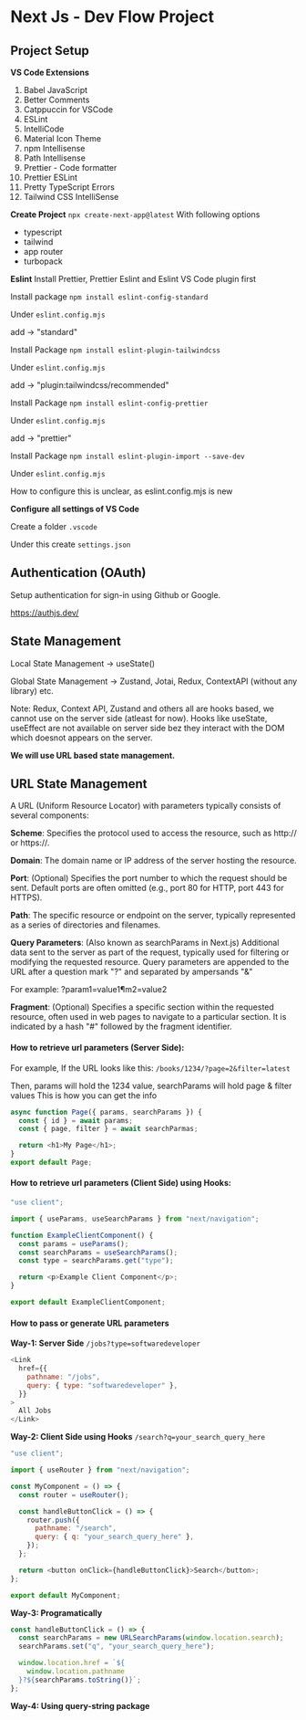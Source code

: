 # Next Js - Dev Flow Project

## Project Setup

**VS Code Extensions**

1. Babel JavaScript
2. Better Comments
3. Catppuccin for VSCode
4. ESLint
5. IntelliCode
6. Material Icon Theme
7. npm Intellisense
8. Path Intellisense
9. Prettier - Code formatter
10. Prettier ESLint
11. Pretty TypeScript Errors
12. Tailwind CSS IntelliSense

**Create Project**
`npx create-next-app@latest`
With following options

- typescript
- tailwind
- app router
- turbopack

**Eslint**
Install Prettier, Prettier Eslint and Eslint VS Code plugin first

Install package `npm install eslint-config-standard`

Under `eslint.config.mjs`

add -> "standard"

Install Package `npm install eslint-plugin-tailwindcss`

Under `eslint.config.mjs`

add -> "plugin:tailwindcss/recommended"

Install Package `npm install eslint-config-prettier`

Under `eslint.config.mjs`

add -> "prettier"

Install Package `npm install eslint-plugin-import --save-dev`

Under `eslint.config.mjs`

How to configure this is unclear, as eslint.config.mjs is new

**Configure all settings of VS Code**

Create a folder `.vscode`

Under this create `settings.json`

## Authentication (OAuth)

Setup authentication for sign-in using Github or Google.

https://authjs.dev/

## State Management

Local State Management -> useState()

Global State Management -> Zustand, Jotai, Redux, ContextAPI (without any library) etc.

Note: Redux, Context API, Zustand and others all are hooks based, we cannot use on the server side (atleast for now).
Hooks like useState, useEffect are not available on server side bez they interact with the DOM which doesnot appears on the server.

**We will use URL based state management.**

## URL State Management

A URL (Uniform Resource Locator) with parameters typically consists of several components:

**Scheme**: Specifies the protocol used to access the resource, such as http:// or https://.

**Domain**: The domain name or IP address of the server hosting the resource.

**Port**: (Optional) Specifies the port number to which the request should be sent. Default ports are often omitted (e.g., port 80 for HTTP, port 443 for HTTPS).

**Path**: The specific resource or endpoint on the server, typically represented as a series of directories and filenames.

**Query Parameters**: (Also known as searchParams in Next.js) Additional data sent to the server as part of the request, typically used for filtering or modifying the requested resource. Query parameters are appended to the URL after a question mark "?" and separated by ampersands "&"

For example: ?param1=value1¶m2=value2

**Fragment**: (Optional) Specifies a specific section within the requested resource, often used in web pages to navigate to a particular section. It is indicated by a hash "#" followed by the fragment identifier.

#### How to retrieve url parameters (Server Side):

For example, If the URL looks like this: `/books/1234/?page=2&filter=latest`

Then, params will hold the 1234 value, searchParams will hold page & filter values This is how you can get the info

```javascript
async function Page({ params, searchParams }) {
  const { id } = await params;
  const { page, filter } = await searchParmas;

  return <h1>My Page</h1>;
}
export default Page;
```

#### How to retrieve url parameters (Client Side) using Hooks:

```javascript
"use client";

import { useParams, useSearchParams } from "next/navigation";

function ExampleClientComponent() {
  const params = useParams();
  const searchParams = useSearchParams();
  const type = searchParams.get("type");

  return <p>Example Client Component</p>;
}

export default ExampleClientComponent;
```

#### How to pass or generate URL parameters

**Way-1: Server Side**
`/jobs?type=softwaredeveloper`

```javascript
<Link
  href={{
    pathname: "/jobs",
    query: { type: "softwaredeveloper" },
  }}
>
  All Jobs
</Link>
```

**Way-2: Client Side using Hooks**
`/search?q=your_search_query_here`

```javascript
"use client";

import { useRouter } from "next/navigation";

const MyComponent = () => {
  const router = useRouter();

  const handleButtonClick = () => {
    router.push({
      pathname: "/search",
      query: { q: "your_search_query_here" },
    });
  };

  return <button onClick={handleButtonClick}>Search</button>;
};

export default MyComponent;
```

**Way-3: Programatically**

```javascript
const handleButtonClick = () => {
  const searchParams = new URLSearchParams(window.location.search);
  searchParams.set("q", "your_search_query_here");

  window.location.href = `${
    window.location.pathname
  }?${searchParams.toString()}`;
};
```

**Way-4: Using query-string package**

